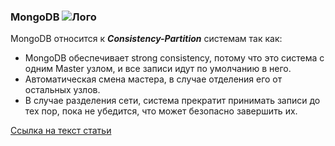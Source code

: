 ### MongoDB ![Лого](https://encrypted-tbn0.gstatic.com/images?q=tbn:ANd9GcTcC_kssKzVz-xOR9BM88d12Z3Ushqlg9olUg&usqp=CAU)
MongoDB относится к **_Consistency-Partition_** системам 
так как:
* MongoDB обеспечивает strong consistency, потому что это система с одним Master узлом, и все записи идут по умолчанию в него.
*   Автоматическая смена мастера, в случае отделения его от остальных узлов.
* В случае разделения сети, система прекратит принимать записи до тех пор, пока не убедится, что может безопасно завершить их. 

[Ссылка на текст статьи](https://habr.com/ru/articles/328792/#:~:text=MongoDB%20%D0%BE%D0%B1%D0%B5%D1%81%D0%BF%D0%B5%D1%87%D0%B8%D0%B2%D0%B0%D0%B5%D1%82%20strong,%D0%B1%D0%B5%D0%B7%D0%BE%D0%BF%D0%B0%D1%81%D0%BD%D0%BE%20%D0%B7%D0%B0%D0%B2%D0%B5%D1%80%D1%88%D0%B8%D1%82%D1%8C%20%D0%B8%D1%85.)
